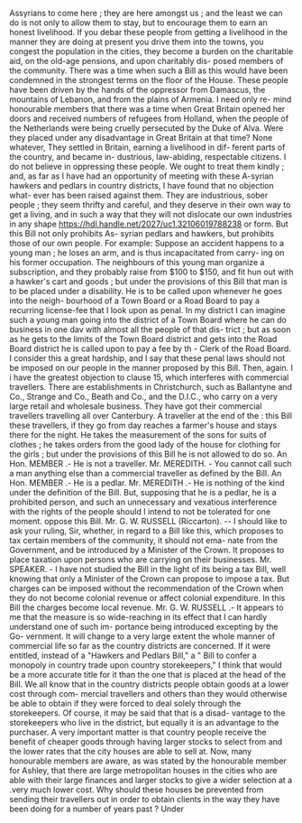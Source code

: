 Assyrians to come here ; they are here amongst us ; and the least we can do is not only to allow them to stay, but to encourage them to earn an honest livelihood. If you debar these people from getting a livelihood in the manner they are doing at present you drive them into the towns, you congest the population in the cities, they become a burden on the charitable aid, on the old-age pensions, and upon charitably dis- posed members of the community. There was a time when such a Bill as this would have been condemned in the strongest terms on the floor of the House. These people have been driven by the hands of the oppressor from Damascus, the mountains of Lebanon, and from the plains of Armenia. I need only re- mind honourable members that there was a time when Great Britain opened her doors and received numbers of refugees from Holland, when the people of the Netherlands were being cruelly persecuted by the Duke of Alva. Were they placed under any disadvantage in Great Britain at that time? None whatever, They settled in Britain, earning a livelihood in dif- ferent parts of the country, and became in- dustrious, law-abiding, respectable citizens. I do not believe in oppressing these people. We ought to treat them kindly ; and, as far as I have had an opportunity of meeting with these A-syrian hawkers and pedlars in country districts, I have found that no objection what- ever has been raised against them. They are industrious, sober people ; they seem thrifty and careful, and they deserve in their own way to get a living, and in such a way that they will not dislocate our own industries in any shape https://hdl.handle.net/2027/uc1.32106019788238 or form. But this Bill not only prohibits As- syrian pedlars and hawkers, but prohibits those of our own people. For example: Suppose an accident happens to a young man ; he loses an arm, and is thus incapacitated from carry- ing on his former occupation. The neighbours of this young man organize a subscription, and they probably raise from $100 to $150, and fit hun out with a hawker's cart and goods ; but under the provisions of this Bill that man is to be placed under a disability. He is to be called upon whenever he goes into the neigh- bourhood of a Town Board or a Road Board to pay a recurring license-fee that I look upon as penal. In my district I can imagine such a young man going into the district of a Town Board where he can do business in one dav with almost all the people of that dis- trict ; but as soon as he gets to the limits of the Town Board district and gets into the Road Board district he is called upon to pay a fee by th - Clerk of the Road Board. I consider this a great hardship, and I say that these penal laws should not be imposed on our people in the manner proposed by this Bill. Then, again. I i have the greatest objection to clause 15, which interferes with commercial travellers. There are establishments in Christchurch, such as Ballantyne and Co., Strange and Co., Beath and Co., and the D.I.C., who carry on a very large retail and wholesale business. They have got their commercial travellers travelling all over Canterbury. A traveller at the end of the : this Bill these travellers, if they go from day reaches a farmer's house and stays there for the night. He takes the measurement of the sons for suits of clothes ; he takes orders from the good lady of the house for clothing for the girls ; but under the provisions of this Bill he is not allowed to do so. An Hon. MEMBER .- He is not a traveller. Mr. MEREDITH. - You cannot call such a man anything else than a commercial traveller as defined by the Bill. An Hon. MEMBER .- He is a pedlar. Mr. MEREDITH .- He is nothing of the kind under the definition of the Bill. But, supposing that he is a pedlar, he is a prohibited person, and such an unnecessary and vexatious interference with the rights of the people should I intend to not be tolerated for one moment. oppose this Bill. Mr. G. W. RUSSELL (Riccarton). -- I should like to ask your ruling, Sir, whether, in regard to a Bill like this, which proposes to tax certain members of the community, it should not ema- nate from the Government, and be introduced by a Minister of the Crown. It proposes to place taxation upon persons who are carrying on their businesses. Mr. SPEAKER. - I have not studied the Bill in the light of its being a tax Bill, well knowing that only a Minister of the Crown can propose to impose a tax. But charges can be imposed without the recommendation of the Crown when they do not become colonial revenue or affect colonial expenditure. In this Bill the charges become local revenue. Mr. G. W. RUSSELL .- It appears to me that the measure is so wide-reaching in its effect that I can hardly understand one of such im- portance being introduced excepting by the Go- vernment. It will change to a very large extent the whole manner of commercial life so far as the country districts are concerned. If it were entitled, instead of a "Hawkers and Pedlars Bill," a " Bill to confer a monopoly in country trade upon country storekeepers," I think that would be a more accurate title for it than the one that is placed at the head of the Bill. We all know that in the country districts people obtain goods at a lower cost through com- mercial travellers and others than they would otherwise be able to obtain if they were forced to deal solely through the storekeepers. Of course, it may be said that that is a disad- vantage to the storekeepers who live in the district, but equally it is an advantage to the purchaser. A very important matter is that country people receive the benefit of cheaper goods through having larger stocks to select from and the lower rates that the city houses are able to sell at. Now, many honourable members are aware, as was stated by the honourable member for Ashley, that there are large metropolitan houses in the cities who are able with their large finances and larger stocks to give a wider selection at a .very much lower cost. Why should these houses be prevented from sending their travellers out in order to obtain clients in the way they have been doing for a number of years past ? Under 